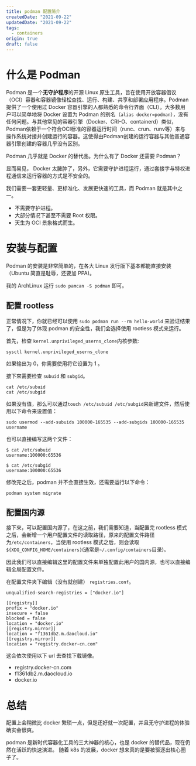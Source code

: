 ```yaml
---
title: podman 配置简介
createdDate: "2021-09-22"
updatedDate: "2021-09-22"
tags:
  - containers
origin: true
draft: false
---
```


# 什么是 Podman

Podman 是一个**无守护程序**的开源 Linux 原生工具，旨在使用开放容器倡议（OCI）容器和容器镜像轻松查找、运行、构建、共享和部署应用程序。Podman提供了一个使用过 Docker 容器引擎的人都熟悉的命令行界面（CLI）。大多数用户可以简单地将 Docker 设置为 Podman 的别名（`alias docker=podman`），没有任何问题。与其他常见的容器引擎（Docker、CRI-O、containerd）类似，Podman依赖于一个符合OCI标准的容器运行时间（runc、crun、runv等）来与操作系统对接并创建运行的容器。这使得由Podman创建的运行容器与其他普通容器引擎创建的容器几乎没有区别。

Podman 几乎就是 Docker 的替代品。为什么有了 Docker 还需要 Podman？

显而易见， Docker 太臃肿了，另外，它需要守护进程运行，通过套接字与特权进程通信来运行容器的方式是不安全的。

我们需要一套更轻量、更标准化、发展更快速的工具，而 Podman 就是其中之一。

* 不需要守护进程。
* 大部分情况下甚至不需要 Root 权限。
* 天生为 OCI 景象格式而生。

# 安装与配置

Podman 的安装是非常简单的，在各大 Linux 发行版下基本都能直接安装（Ubuntu 简直是耻辱，还要加 PPA)。

我的 ArchLinux 运行 `sudo pamcan -S podman` 即可。

## 配置 rootless

正常情况下，你就已经可以使用 `sudo podman run --rm hello-world` 来验证结果了，但是为了体现 podman 的安全性，我们会选择使用 rootless 模式来运行。

首先，检查 `kernel.unprivileged_userns_clone`内核参数:
```shell
sysctl kernel.unprivileged_userns_clone
```
如果输出为 0，你需要使用将它设置为 1 。

接下來需要检查 `subuid` 和 `subgid`。

```shell
cat /etc/subuid
cat /etc/subgid
```

如果没有值，那么可以通过`touch /etc/subuid /etc/subgid`来新建文件，然后使用以下命令来设置值：
```shell
sudo usermod --add-subuids 100000-165535 --add-subgids 100000-165535 username
```
也可以直接编写这两个文件：
```shell
$ cat /etc/subuid
username:100000:65536
```
```shell
$ cat /etc/subgid
username:100000:65536
```

修改完之后，podman 并不会直接生效，还需要运行以下命令：

```shell
podman system migrate
```

## 配置国内源

接下來，可以配置国内源了，在这之前，我们需要知道，当配置完 rootless 模式之后，会新增一个用户配置文件的读取路径，原来的配置文件路径为`/etc/containers`，当使用 rootless 模式之后，则会读取`${XDG_CONFIG_HOME/containers}`(通常是`~/.config/containers`目录)。

因此我们可以直接编辑这里的配置文件来单独配置此用户的国内源，也可以直接编辑全局配置文件。

在配置文件夹下编辑（没有就创建） `registries.conf`。
```
unqualified-search-registries = ["docker.io"]

[[registry]]
prefix = "docker.io"
insecure = false
blocked = false
location = "docker.io"
[[registry.mirror]]
location = "f1361db2.m.daocloud.io"
[[registry.mirror]]
location = "registry.docker-cn.com"
```

这会依次使用以下 url 去查找下载镜像。

* registry.docker-cn.com
* f1361db2.m.daocloud.io
* docker.io

# 总结

配置上会稍微比 docker 繁琐一点，但是还好就一次配置，并且无守护进程的体验确实会很爽。

podman 是新时代容器化工具的三大神器的核心，也是 docker 的替代品，现在仍然在活跃的快速演进。 随着 k8s 的发展，docker 想来真的是要被驱逐出核心圈子了。
